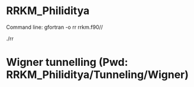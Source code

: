 # RRKM_Philiditya
Command line: gfortran -o rr rrkm.f90//

./rr

# Wigner tunnelling (Pwd: RRKM_Philiditya/Tunneling/Wigner)
